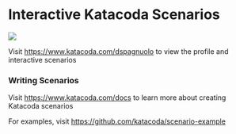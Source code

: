 # Interactive Katacoda Scenarios

[![](http://shields.katacoda.com/katacoda/dspagnuolo/count.svg)](https://www.katacoda.com/dspagnuolo "Get your profile on Katacoda.com")

Visit https://www.katacoda.com/dspagnuolo to view the profile and interactive scenarios

### Writing Scenarios
Visit https://www.katacoda.com/docs to learn more about creating Katacoda scenarios

For examples, visit https://github.com/katacoda/scenario-example
